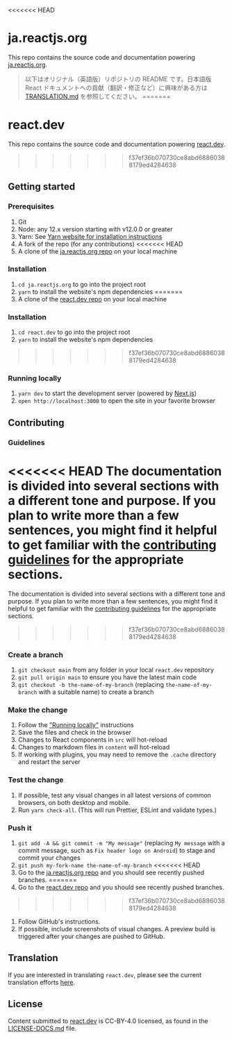 <<<<<<< HEAD
# ja.reactjs.org

This repo contains the source code and documentation powering [ja.reactjs.org](https://ja.reactjs.org/).

> 以下はオリジナル（英語版）リポジトリの README です。日本語版 React ドキュメントへの貢献（翻訳・修正など）に興味がある方は [TRANSLATION.md](TRANSLATION.md) を参照してください。
=======
# react.dev

This repo contains the source code and documentation powering [react.dev](https://react.dev/).
>>>>>>> f37ef36b070730ce8abd68860388179ed4284638

## Getting started

### Prerequisites

1. Git
1. Node: any 12.x version starting with v12.0.0 or greater
1. Yarn: See [Yarn website for installation instructions](https://yarnpkg.com/lang/en/docs/install/)
1. A fork of the repo (for any contributions)
<<<<<<< HEAD
1. A clone of the [ja.reactjs.org repo](https://github.com/reactjs/ja.reactjs.org) on your local machine

### Installation

1. `cd ja.reactjs.org` to go into the project root
1. `yarn` to install the website's npm dependencies
=======
1. A clone of the [react.dev repo](https://github.com/reactjs/react.dev) on your local machine

### Installation

1. `cd react.dev` to go into the project root
3. `yarn` to install the website's npm dependencies
>>>>>>> f37ef36b070730ce8abd68860388179ed4284638

### Running locally

1. `yarn dev` to start the development server (powered by [Next.js](https://nextjs.org/))
1. `open http://localhost:3000` to open the site in your favorite browser

## Contributing

### Guidelines

<<<<<<< HEAD
The documentation is divided into several sections with a different tone and purpose. If you plan to write more than a few sentences, you might find it helpful to get familiar with the [contributing guidelines](https://github.com/reactjs/ja.reactjs.org/blob/main/CONTRIBUTING.md#guidelines-for-text) for the appropriate sections.
=======
The documentation is divided into several sections with a different tone and purpose. If you plan to write more than a few sentences, you might find it helpful to get familiar with the [contributing guidelines](https://github.com/reactjs/react.dev/blob/main/CONTRIBUTING.md#guidelines-for-text) for the appropriate sections.
>>>>>>> f37ef36b070730ce8abd68860388179ed4284638

### Create a branch

1. `git checkout main` from any folder in your local `react.dev` repository
1. `git pull origin main` to ensure you have the latest main code
1. `git checkout -b the-name-of-my-branch` (replacing `the-name-of-my-branch` with a suitable name) to create a branch

### Make the change

1. Follow the ["Running locally"](#running-locally) instructions
1. Save the files and check in the browser
  1. Changes to React components in `src` will hot-reload
  1. Changes to markdown files in `content` will hot-reload
  1. If working with plugins, you may need to remove the `.cache` directory and restart the server

### Test the change

1. If possible, test any visual changes in all latest versions of common browsers, on both desktop and mobile.
2. Run `yarn check-all`. (This will run Prettier, ESLint and validate types.)

### Push it

1. `git add -A && git commit -m "My message"` (replacing `My message` with a commit message, such as `Fix header logo on Android`) to stage and commit your changes
1. `git push my-fork-name the-name-of-my-branch`
<<<<<<< HEAD
1. Go to the [ja.reactjs.org repo](https://github.com/reactjs/ja.reactjs.org) and you should see recently pushed branches.
=======
1. Go to the [react.dev repo](https://github.com/reactjs/react.dev) and you should see recently pushed branches.
>>>>>>> f37ef36b070730ce8abd68860388179ed4284638
1. Follow GitHub's instructions.
1. If possible, include screenshots of visual changes. A preview build is triggered after your changes are pushed to GitHub.

## Translation

If you are interested in translating `react.dev`, please see the current translation efforts [here](https://github.com/reactjs/react.dev/issues/4135).

## License
Content submitted to [react.dev](https://react.dev/) is CC-BY-4.0 licensed, as found in the [LICENSE-DOCS.md](https://github.com/reactjs/react.dev/blob/main/LICENSE-DOCS.md) file.
